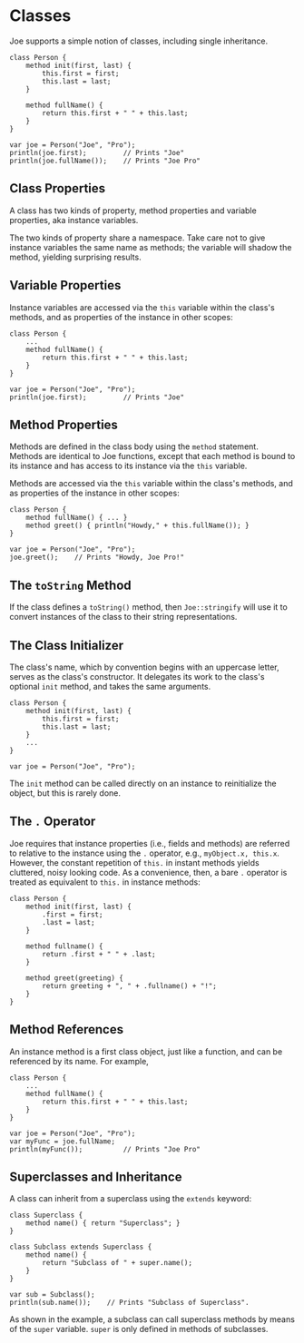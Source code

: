 # Classes

Joe supports a simple notion of classes, including single inheritance.

```joe
class Person {
    method init(first, last) {
        this.first = first;
        this.last = last;
    }
    
    method fullName() {
        return this.first + " " + this.last;
    }
}

var joe = Person("Joe", "Pro");
println(joe.first);         // Prints "Joe"
println(joe.fullName());    // Prints "Joe Pro"
```

## Class Properties

A class has two kinds of property, method properties and variable properties,
aka instance variables.

The two kinds of property share a namespace.  Take care not to give instance 
variables the same name as methods; the variable will shadow the method,
yielding surprising results.

## Variable Properties

Instance variables are accessed via the `this` variable within the class's
methods, and as properties of the instance in other scopes:

```joe
class Person {
    ...
    method fullName() {
        return this.first + " " + this.last;
    }
}

var joe = Person("Joe", "Pro");
println(joe.first);         // Prints "Joe"
```

## Method Properties

Methods are defined in the class body using the `method` statement.  
Methods are identical to Joe functions, except that each method is bound
to its instance and has access to its instance via the `this` variable.

Methods are accessed via the `this` variable within the class's
methods, and as properties of the instance in other scopes:

```joe
class Person {
    method fullName() { ... }
    method greet() { println("Howdy," + this.fullName()); }
}

var joe = Person("Joe", "Pro");
joe.greet();    // Prints "Howdy, Joe Pro!"
```

## The `toString` Method

If the class defines a `toString()` method, then `Joe::stringify` will use
it to convert instances of the class to their string representations.  

## The Class Initializer

The class's name, which by convention begins with an uppercase letter,
serves as the class's constructor.  It delegates its work to the class's
optional `init` method, and takes the same arguments.

```joe
class Person {
    method init(first, last) {
        this.first = first;
        this.last = last;
    }
    ...    
}

var joe = Person("Joe", "Pro");
```

The `init` method can be called directly on an instance to reinitialize
the object, but this is rarely done.

## The `.` Operator

Joe requires that instance properties (i.e., fields and methods) are referred 
to relative to the instance using the `.` operator, e.g.,
`myObject.x, this.x`.  However, the constant repetition of `this.` in 
instant methods yields cluttered, noisy looking code.  As a convenience,
then, a bare `.` operator is treated as equivalent to `this.` in instance 
methods:

```joe
class Person {
    method init(first, last) {
        .first = first;
        .last = last;
    }
    
    method fullname() {
        return .first + " " + .last; 
    }
    
    method greet(greeting) {
        return greeting + ", " + .fullname() + "!";
    }
}
```

## Method References

An instance method is a first class object, just like a function, and
can be referenced by its name. For example,

```joe
class Person {
    ...
    method fullName() {
        return this.first + " " + this.last;
    }
}

var joe = Person("Joe", "Pro");
var myFunc = joe.fullName;
println(myFunc());          // Prints "Joe Pro"
```

## Superclasses and Inheritance

A class can inherit from a superclass using the `extends` keyword:

```joe
class Superclass {
    method name() { return "Superclass"; }
}

class Subclass extends Superclass {
    method name() {
        return "Subclass of " + super.name();
    }
}

var sub = Subclass();
println(sub.name());    // Prints "Subclass of Superclass".
```

As shown in the example, a subclass can call superclass methods by
means of the `super` variable.  `super` is only defined in methods
of subclasses.
